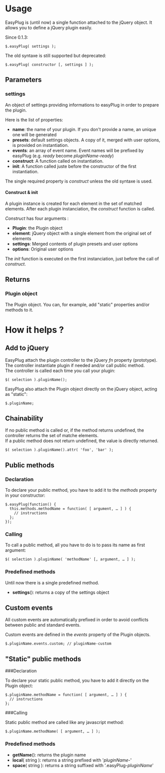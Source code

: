 # Usage

EasyPlug is (until now) a single function attached to the jQuery object.
It allows you to define a jQuery plugin easily.

Since 0.1.3:

```
$.easyPlug( settings );
```

The old syntaxe is still supported but deprecated:

```
$.easyPlug( constructor [, settings ] );
```
## Parameters

### settings

An object of settings providing informations to easyPlug in order to prepare the plugin.

Here is the list of properties:

+ **name**: the name of your plugin. If you don't provide a name, an unique one will be generated
+ **presets**: default settings objects. A copy of it, merged with user options, is provided on instantiation.
+ **events**: an array of event name. Event names will be prefixed by easyPlug (e.g. *ready* become *pluginName-ready*)
+ **construct**: A function called on instantiation.
+ **init**: A function called juste before the constructor of the first instantiation.

The single required property is *construct* unless the old syntaxe is used.

#### Construct & init

A plugin instance is created for each element in the set of matched elements.
After each plugin instanciation, the *construct* function is called.

*Construct* has four arguments :

+ **Plugin**: the Plugin object
+ **element**: jQuery object with a single element from the original set of elements
+ **settings**: Merged contents of plugin presets and user options
+ **options**: Original user options

The *init* function is executed on the first instanciation, just before the call of *construct*.

## Returns

### Plugin object

The Plugin object. You can, for example, add "static" properties and/or methods to it.

# How it helps ?

## Add to jQuery

EasyPlug attach the plugin controller to the jQuery *fn* property (prototype). The controller instantiate plugin if needed and/or call public method.  
The controller is called each time you call your plugin:

```
$( selection ).pluginName();
```

EasyPlug also attach the Plugin object directly on the jQuery object, acting as "static":

```
$.pluginName;
```

## Chainability

If no public method is called or, if the method returns undefined, the controller returns the set of matche elements.  
If a public method does not return undefined, the value is directly returned.

```
$( selection ).pluginName().attr( 'foo', 'bar' );
```

## Public methods

### Declaration

To declare your public method, you have to add it to the *methods* property in your constructor:

```
$.easyPlug(function() {
  this.methods.methodName = function( [ argument, … ] ) {
    // instructions
  };
});
```

### Calling

To call a public method, all you have to do is to pass its name as first argument:

```
$( selection ).pluginName( 'methodName' [, argument, … ] );
```

### Predefined methods

Until now there is a single predefined method.

+ **settings**(): returns a copy of the settings object


## Custom events

All custom events are automatically prefixed in order to avoid conflicts between public and standard events.

Custom events are defined in the *events* property of the Plugin objects.

```
$.pluginName.events.custom; // pluginName-custom
```

## "Static" public methods

###Declaration

To declare your static public method, you have to add it directly on the Plugin object:

```
$.pluginName.methodName = function( [ argument, … ] ) {
  // instructions
};
```

###Calling

Static public method are called like any javascript method:

```
$.pluginName.methodName( [ argument, … ] );
```

### Predefined methods

+ **getName**(): returns the plugin name
+ **local**( string ): returns a string prefixed with '*pluginName*-'
+ **space**( string ): returns a string suffixed with '.easyPlug-*pluginName*'
